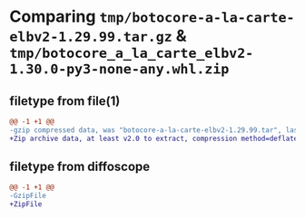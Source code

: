 # Comparing `tmp/botocore-a-la-carte-elbv2-1.29.99.tar.gz` & `tmp/botocore_a_la_carte_elbv2-1.30.0-py3-none-any.whl.zip`

## filetype from file(1)

```diff
@@ -1 +1 @@
-gzip compressed data, was "botocore-a-la-carte-elbv2-1.29.99.tar", last modified: Sat Mar 25 01:22:42 2023, max compression
+Zip archive data, at least v2.0 to extract, compression method=deflate
```

## filetype from diffoscope

```diff
@@ -1 +1 @@
-GzipFile
+ZipFile
```

